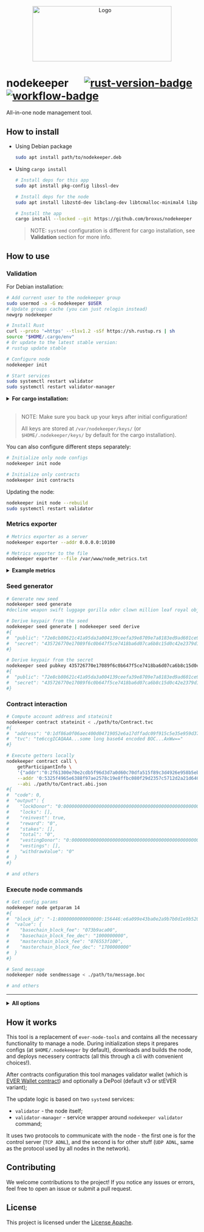 <p align="center">
  <a href="https://github.com/venom-blockchain/developer-program">
    <img src="https://raw.githubusercontent.com/venom-blockchain/developer-program/main/vf-dev-program.png" alt="Logo" width="366.8" height="146.4">
  </a>
</p>

# nodekeeper &emsp; [![rust-version-badge]][rust-version-link] [![workflow-badge]][workflow-link]

[rust-version-badge]: https://img.shields.io/badge/rustc-1.67+-lightgray.svg
[rust-version-link]: https://blog.rust-lang.org/2023/01/26/Rust-1.67.0.html
[workflow-badge]: https://img.shields.io/github/actions/workflow/status/broxus/nodekeeper/master.yml?branch=master
[workflow-link]: https://github.com/broxus/nodekeeper/actions?query=workflow%3Amaster

All-in-one node management tool.

## How to install

* Using Debian package
  ```bash
  sudo apt install path/to/nodekeeper.deb
  ```

* Using `cargo install`
  ```bash
  # Install deps for this app
  sudo apt install pkg-config libssl-dev

  # Install deps for the node
  sudo apt install libzstd-dev libclang-dev libtcmalloc-minimal4 libprotobuf-dev libgoogle-perftools-dev

  # Install the app
  cargo install --locked --git https://github.com/broxus/nodekeeper
  ```

  > NOTE: `systemd` configuration is different for cargo installation,
    see **Validation** section for more info.

## How to use

### Validation

For Debian installation:
```bash
# Add current user to the nodekeeper group
sudo usermod -a -G nodekeeper $USER
# Update groups cache (you can just relogin instead)
newgrp nodekeeper

# Install Rust
curl --proto '=https' --tlsv1.2 -sSf https://sh.rustup.rs | sh
source "$HOME/.cargo/env"
# Or update to the latest stable version:
# rustup update stable

# Configure node
nodekeeper init

# Start services
sudo systemctl restart validator
sudo systemctl restart validator-manager
```

<details><summary><b>For cargo installation:</b></summary>
<p>

```bash
# Optionally configure root directory:
# export NODEKEEPER_ROOT=/var/nodekeeper
#
# Or explicitly specify it as a param, e.g.:
# nodekeeper --root /var/nodekeeper init

# Configure node
nodekeeper init

sudo $(which nodekeeper) init systemd
```

</p>
</details>
<br>

> NOTE: Make sure you back up your keys after initial configuration!
>
> All keys are stored at `/var/nodekeeper/keys/` (or `$HOME/.nodekeeper/keys/` by default for the cargo installation).

You can also configure different steps separately:

```bash
# Initialize only node configs
nodekeeper init node

# Initialize only contracts
nodekeeper init contracts
```

Updating the node:

```bash
nodekeeper init node --rebuild
sudo systemctl restart validator
```

### Metrics exporter

```bash
# Metrics exporter as a server
nodekeeper exporter --addr 0.0.0.0:10100

# Metrics exporter to the file
nodekeeper exporter --file /var/www/node_metrics.txt
```

<details><summary><b>Example metrics</b></summary>
<p>

```
collected_at 1669042606
node_ready 1
node_version_major 0
node_version_minor 51
node_version_patch 1
mc_seqno 155886
mc_time 1669042601
mc_time_diff 5
sc_time_diff 5
in_current_vset{adnl="d5af8f62c027774831aea3fe00d78fc78ed69f233d885382e72f9adefd8c4f05"} 1
in_next_vset 0
```

</p>
</details>

### Seed generator

```bash
# Generate new seed
nodekeeper seed generate
#decline weapon swift luggage gorilla odor clown million leaf royal object movie

# Derive keypair from the seed
nodekeeper seed generate | nodekeeper seed derive
#{
#  "public": "72e8cb80621c41a95da3a004139ceefa39e8709e7a8183ed9ad601ce9a13714d",
#  "secret": "435726770e17089f6c0b647f5ce7418ba6d07ca6b8c15d0c42e2379d1a09b6cc"
#}

# Derive keypair from the secret
nodekeeper seed pubkey 435726770e17089f6c0b647f5ce7418ba6d07ca6b8c15d0c42e2379d1a09b6cc
#{
#  "public": "72e8cb80621c41a95da3a004139ceefa39e8709e7a8183ed9ad601ce9a13714d",
#  "secret": "435726770e17089f6c0b647f5ce7418ba6d07ca6b8c15d0c42e2379d1a09b6cc"
#}
```

### Contract interaction

```bash
# Compute account address and stateinit
nodekeeper contract stateinit < ./path/to/Contract.tvc
#{
#  "address": "0:1df86a0f06aec400d04719052e6a17dffadc09f915c5e35e959d37d59beb7ac3",
#  "tvc": "te6ccgICAQAAA...some long base64 encoded BOC...AxWw=="
#}

# Execute getters locally
nodekeeper contract call \
    getParticipantInfo \
    '{"addr":"0:2f61300e70e2cdb5f96d3d7a0d60c70dfa515f89c3d4926e958b5eb147977469"}' \
    --addr '0:5325f4965e6388f97ae2578c19e8ffbc080f29d2357c5712d2a21d640dc10fb7' \
    --abi ./path/to/Contract.abi.json
#{
#  "code": 0,
#  "output": {
#    "lockDonor": "0:0000000000000000000000000000000000000000000000000000000000000000",
#    "locks": [],
#    "reinvest": true,
#    "reward": "0",
#    "stakes": [],
#    "total": "0",
#    "vestingDonor": "0:0000000000000000000000000000000000000000000000000000000000000000",
#    "vestings": [],
#    "withdrawValue": "0"
#  }
#}

# and others
```

### Execute node commands

```bash
# Get config params
nodekeeper node getparam 14
#{
#  "block_id": "-1:8000000000000000:156446:e6a099e43ba0e2a9b7b0d1e9b5207cef4e0e54c1dc2ea8811f0877ad78516bc0:fdca14025ba3b16b4286a561b7ade73f3e26a0224e9492cefc77b83ed649f37d",
#  "value": {
#    "basechain_block_fee": "073b9aca00",
#    "basechain_block_fee_dec": "1000000000",
#    "masterchain_block_fee": "076553f100",
#    "masterchain_block_fee_dec": "1700000000"
#  }
#}

# Send message
nodekeeper node sendmessage < ./path/to/message.boc

# and others
```

---

<details><summary><b>All options</b></summary>
<p>

```
Usage: nodekeeper [--root <root>] <command> [<args>]

All-in-one node management tool.

Options:
  --root            path to the root directory
  --help            display usage information

Commands:
  init              Prepares configs and binaries
  validator         Validation manager service
  contract          Contract interaction stuff
  exporter          Prometheus metrics exporter
  node              Raw node tools operations
  seed              Seed utils
```

</p>
</details>

## How it works

This tool is a replacement of `ever-node-tools` and contains all the necessary functionality to manage a node.
During initialization steps it prepares configs (at `$HOME/.nodekeeper` by default), downloads and builds the node,
and deploys necessery contracts (all this through a cli with convenient choices!).

After contracts configuration this tool manages validator wallet (which is [EVER Wallet contract](https://github.com/broxus/ever-wallet-contract))
and optionally a DePool (default v3 or stEVER variant);

The update logic is based on two `systemd` services:

- `validator` - the node itself;
- `validator-manager` - service wrapper around `nodekeeper validator` command;

It uses two protocols to communicate with the node - the first one is for the control server (`TCP ADNL`),
and the second is for other stuff (`UDP ADNL`, same as the protocol used by all nodes in the network).

## Contributing

We welcome contributions to the project! If you notice any issues or errors, feel free to open an issue or submit a pull request.

## License

This project is licensed under the [License Apache](https://opensource.org/licenses/Apache-2.0).
